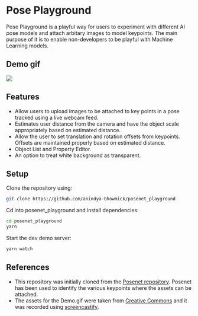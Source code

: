 # Pose Playground

Pose Playground is a playful way for users to experiment with different AI pose models and attach arbitary images to model keypoints. The main purpose of it is to enable non-developers to be playful with Machine Learning models.

## Demo gif

<img src="Demo.gif">

## Features 

* Allow users to upload images to be attached to key points in a pose tracked using a live webcam feed.
* Estimates user distance from the camera and have the object scale appropriately based on estimated distance.
* Allow the user to set translation and rotation offsets from keypoints. Offsets are maintained properly based on estimated distance.
* Object List and Property Editor.
* An option to treat white background as transparent.

## Setup

Clone the repository using:
```sh
git clone https://github.com/anindya-bhowmick/posenet_playground
```
Cd into posenet_playground and install dependencies:
```sh
cd posenet_playground
yarn
```
Start the dev demo server:
```sh
yarn watch
```
## References

* This repository was initially cloned from the [Posenet repository](https://github.com/tensorflow/tfjs-models/tree/master/posenet). Posenet has been used to identify the various keypoints where the assets can be attached.
* The assets for the Demo.gif were taken from [Creative Commons](https://creativecommons.org/) and it was recorded using [screencastify](https://www.screencastify.com/).
